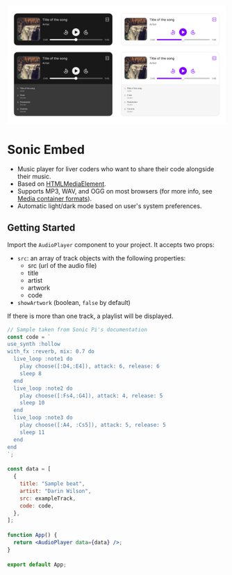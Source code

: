 ![Screenshot of Sonic Embed showing light and dark modes](./src/assets/screenshot.png)

# Sonic Embed

- Music player for liver coders who want to share their code alongside their music.
- Based on [HTMLMediaElement](https://developer.mozilla.org/en-US/docs/Web/API/HTMLMediaElement).
- Supports MP3, WAV, and OGG on most browsers (for more info, see [Media container formats](https://developer.mozilla.org/en-US/docs/Web/Media/Formats/Containers)).
- Automatic light/dark mode based on user's system preferences.

## Getting Started

Import the `AudioPlayer` component to your project. It accepts two props:

- `src`: an array of track objects with the following properties:
  - src (url of the audio file)
  - title
  - artist
  - artwork
  - code
- `showArtwork` (boolean, `false` by default)

If there is more than one track, a playlist will be displayed.

```jsx
// Sample taken from Sonic Pi's documentation
const code = `
use_synth :hollow
with_fx :reverb, mix: 0.7 do
  live_loop :note1 do
    play choose([:D4,:E4]), attack: 6, release: 6
    sleep 8
  end
  live_loop :note2 do
    play choose([:Fs4,:G4]), attack: 4, release: 5
    sleep 10
  end
  live_loop :note3 do
    play choose([:A4, :Cs5]), attack: 5, release: 5
    sleep 11
  end
end
`;

const data = [
  {
    title: "Sample beat",
    artist: "Darin Wilson",
    src: exampleTrack,
    code: code,
  },
];

function App() {
  return <AudioPlayer data={data} />;
}

export default App;
```
